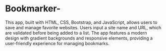 # Bookmarker-
This app, built with HTML, CSS, Bootstrap, and JavaScript, allows users to save and manage favorite websites. Users input a site name and URL, which are validated before being added to a list. The app features a modern design with gradient backgrounds and responsive elements, providing a user-friendly experience for managing bookmarks.
